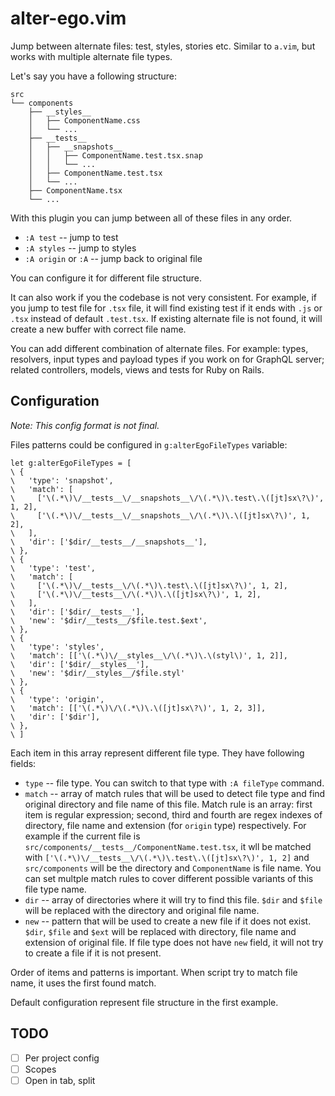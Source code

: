 # alter-ego.vim

Jump between alternate files: test, styles, stories etc. Similar to `a.vim`, but works with multiple alternate file types.


Let's say you have a following structure:
```
src
└── components
    ├── __styles__
    │   ├── ComponentName.css
    │   └── ...
    ├── __tests__
    │   ├── __snapshots__
    │   │   ├── ComponentName.test.tsx.snap
    │   │   └── ...
    │   ├── ComponentName.test.tsx
    │   └── ...
    ├── ComponentName.tsx
    └── ...
```

With this plugin you can jump between all of these files in any order.

* `:A test` -- jump to test
* `:A styles` -- jump to styles
* `:A origin` or `:A` -- jump back to original file

You can configure it for different file structure.

It can also work if you the codebase is not very consistent. For example, if you jump to test file for `.tsx` file, it will find existing test if it ends with `.js` or `.tsx` instead of default `.test.tsx`. If existing alternate file is not found, it will create a new buffer with correct file name.

You can add different combination of alternate files. For example: types, resolvers, input types and payload types if you work on for GraphQL server; related controllers, models, views and tests for Ruby on Rails.

## Configuration

*Note: This config format is not final.*

Files patterns could be configured in `g:alterEgoFileTypes` variable:
```
let g:alterEgoFileTypes = [
\ {
\   'type': 'snapshot',
\   'match': [
\     ['\(.*\)\/__tests__\/__snapshots__\/\(.*\)\.test\.\([jt]sx\?\)', 1, 2],
\     ['\(.*\)\/__tests__\/__snapshots__\/\(.*\)\.\([jt]sx\?\)', 1, 2],
\   ],
\   'dir': ['$dir/__tests__/__snapshots__'],
\ },
\ {
\   'type': 'test',
\   'match': [
\     ['\(.*\)\/__tests__\/\(.*\)\.test\.\([jt]sx\?\)', 1, 2],
\     ['\(.*\)\/__tests__\/\(.*\)\.\([jt]sx\?\)', 1, 2],
\   ],
\   'dir': ['$dir/__tests__'],
\   'new': '$dir/__tests__/$file.test.$ext',
\ },
\ {
\   'type': 'styles',
\   'match': [['\(.*\)\/__styles__\/\(.*\)\.\(styl\)', 1, 2]],
\   'dir': ['$dir/__styles__'],
\   'new': '$dir/__styles__/$file.styl'
\ },
\ {
\   'type': 'origin',
\   'match': [['\(.*\)\/\(.*\)\.\([jt]sx\?\)', 1, 2, 3]],
\   'dir': ['$dir'],
\ },
\ ]
```

Each item in this array represent different file type. They have following fields:
* `type` -- file type. You can switch to that type with `:A fileType` command.
* `match` -- array of match rules that will be used to detect file type and find original directory and file name of this file. Match rule is an array: first item is regular expression; second, third and fourth are regex indexes of directory, file name and extension (for `origin` type) respectively. For example if the current file is `src/components/__tests__/ComponentName.test.tsx`, it wll be matched with `['\(.*\)\/__tests__\/\(.*\)\.test\.\([jt]sx\?\)', 1, 2]` and `src/components` will be the directory and `ComponentName` is file name. You can set multple match rules to cover different possible variants of this file type name.
* `dir` -- array of directories where it will try to find this file. `$dir` and `$file` will be replaced with the directory and original file name.
* `new` -- pattern that will be used to create a new file if it does not exist. `$dir`, `$file` and `$ext` will be replaced with directory, file name and extension of original file. If file type does not have `new` field, it will not try to create a file if it is not present.

Order of items and patterns is important. When script try to match file name, it uses the first found match.

Default configuration represent file structure in the first example.

## TODO

- [ ] Per project config
- [ ] Scopes
- [ ] Open in tab, split
